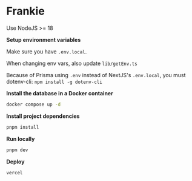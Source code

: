# Frankie
Use NodeJS >= 18

**Setup environment variables**

Make sure you have `.env.local`.

When changing env vars, also update `lib/getEnv.ts`

Because of Prisma using `.env` instead of NextJS's `.env.local`, you must dotenv-cli: `npm install -g dotenv-cli`

**Install the database in a Docker container**

```bash
docker compose up -d
```

**Install project dependencies**

```bash
pnpm install
```

**Run locally**

```bash
pnpm dev
```

**Deploy**
```bash
vercel
```